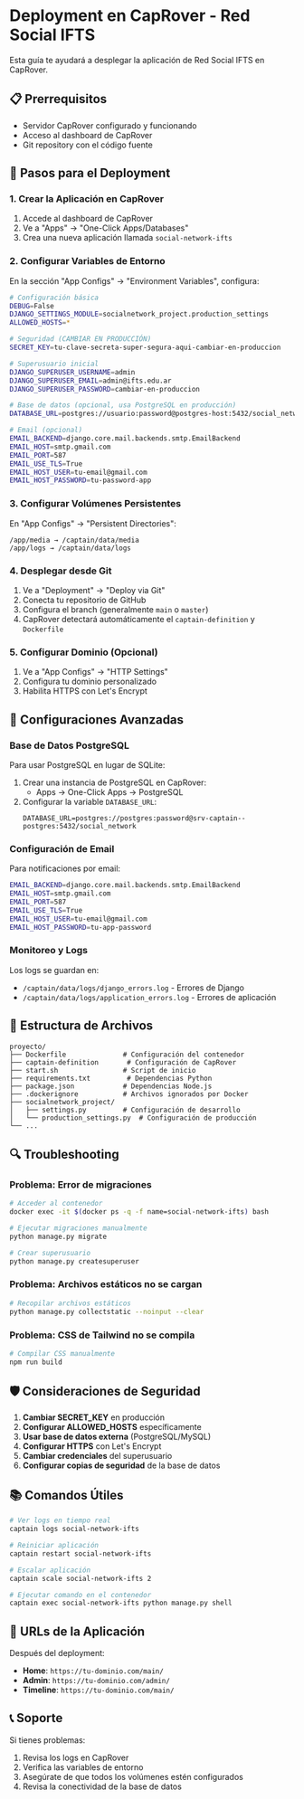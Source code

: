 # Deployment en CapRover - Red Social IFTS

Esta guía te ayudará a desplegar la aplicación de Red Social IFTS en CapRover.

## 📋 Prerrequisitos

- Servidor CapRover configurado y funcionando
- Acceso al dashboard de CapRover
- Git repository con el código fuente

## 🚀 Pasos para el Deployment

### 1. Crear la Aplicación en CapRover

1. Accede al dashboard de CapRover
2. Ve a "Apps" → "One-Click Apps/Databases"
3. Crea una nueva aplicación llamada `social-network-ifts`

### 2. Configurar Variables de Entorno

En la sección "App Configs" → "Environment Variables", configura:

```bash
# Configuración básica
DEBUG=False
DJANGO_SETTINGS_MODULE=socialnetwork_project.production_settings
ALLOWED_HOSTS=*

# Seguridad (CAMBIAR EN PRODUCCIÓN)
SECRET_KEY=tu-clave-secreta-super-segura-aqui-cambiar-en-produccion

# Superusuario inicial
DJANGO_SUPERUSER_USERNAME=admin
DJANGO_SUPERUSER_EMAIL=admin@ifts.edu.ar
DJANGO_SUPERUSER_PASSWORD=cambiar-en-produccion

# Base de datos (opcional, usa PostgreSQL en producción)
DATABASE_URL=postgres://usuario:password@postgres-host:5432/social_network

# Email (opcional)
EMAIL_BACKEND=django.core.mail.backends.smtp.EmailBackend
EMAIL_HOST=smtp.gmail.com
EMAIL_PORT=587
EMAIL_USE_TLS=True
EMAIL_HOST_USER=tu-email@gmail.com
EMAIL_HOST_PASSWORD=tu-password-app
```

### 3. Configurar Volúmenes Persistentes

En "App Configs" → "Persistent Directories":

```
/app/media → /captain/data/media
/app/logs → /captain/data/logs
```

### 4. Desplegar desde Git

1. Ve a "Deployment" → "Deploy via Git"
2. Conecta tu repositorio de GitHub
3. Configura el branch (generalmente `main` o `master`)
4. CapRover detectará automáticamente el `captain-definition` y `Dockerfile`

### 5. Configurar Dominio (Opcional)

1. Ve a "App Configs" → "HTTP Settings"
2. Configura tu dominio personalizado
3. Habilita HTTPS con Let's Encrypt

## 🔧 Configuraciones Avanzadas

### Base de Datos PostgreSQL

Para usar PostgreSQL en lugar de SQLite:

1. Crear una instancia de PostgreSQL en CapRover:
   - Apps → One-Click Apps → PostgreSQL
2. Configurar la variable `DATABASE_URL`:
   ```
   DATABASE_URL=postgres://postgres:password@srv-captain--postgres:5432/social_network
   ```

### Configuración de Email

Para notificaciones por email:

```bash
EMAIL_BACKEND=django.core.mail.backends.smtp.EmailBackend
EMAIL_HOST=smtp.gmail.com
EMAIL_PORT=587
EMAIL_USE_TLS=True
EMAIL_HOST_USER=tu-email@gmail.com
EMAIL_HOST_PASSWORD=tu-app-password
```

### Monitoreo y Logs

Los logs se guardan en:

- `/captain/data/logs/django_errors.log` - Errores de Django
- `/captain/data/logs/application_errors.log` - Errores de aplicación

## 📁 Estructura de Archivos

```
proyecto/
├── Dockerfile              # Configuración del contenedor
├── captain-definition       # Configuración de CapRover
├── start.sh                # Script de inicio
├── requirements.txt         # Dependencias Python
├── package.json            # Dependencias Node.js
├── .dockerignore           # Archivos ignorados por Docker
├── socialnetwork_project/
│   ├── settings.py         # Configuración de desarrollo
│   └── production_settings.py  # Configuración de producción
└── ...
```

## 🔍 Troubleshooting

### Problema: Error de migraciones

```bash
# Acceder al contenedor
docker exec -it $(docker ps -q -f name=social-network-ifts) bash

# Ejecutar migraciones manualmente
python manage.py migrate

# Crear superusuario
python manage.py createsuperuser
```

### Problema: Archivos estáticos no se cargan

```bash
# Recopilar archivos estáticos
python manage.py collectstatic --noinput --clear
```

### Problema: CSS de Tailwind no se compila

```bash
# Compilar CSS manualmente
npm run build
```

## 🛡️ Consideraciones de Seguridad

1. **Cambiar SECRET_KEY** en producción
2. **Configurar ALLOWED_HOSTS** específicamente
3. **Usar base de datos externa** (PostgreSQL/MySQL)
4. **Configurar HTTPS** con Let's Encrypt
5. **Cambiar credenciales** del superusuario
6. **Configurar copias de seguridad** de la base de datos

## 📚 Comandos Útiles

```bash
# Ver logs en tiempo real
captain logs social-network-ifts

# Reiniciar aplicación
captain restart social-network-ifts

# Escalar aplicación
captain scale social-network-ifts 2

# Ejecutar comando en el contenedor
captain exec social-network-ifts python manage.py shell
```

## 🎯 URLs de la Aplicación

Después del deployment:

- **Home**: `https://tu-dominio.com/main/`
- **Admin**: `https://tu-dominio.com/admin/`
- **Timeline**: `https://tu-dominio.com/main/`

## 📞 Soporte

Si tienes problemas:

1. Revisa los logs en CapRover
2. Verifica las variables de entorno
3. Asegúrate de que todos los volúmenes estén configurados
4. Revisa la conectividad de la base de datos
